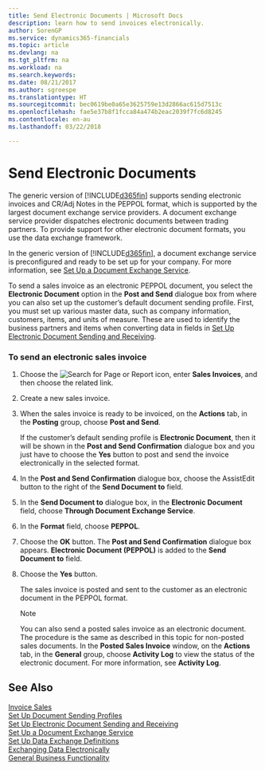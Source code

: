 ```yaml
---
title: Send Electronic Documents | Microsoft Docs
description: learn how to send invoices electronically.
author: SorenGP
ms.service: dynamics365-financials
ms.topic: article
ms.devlang: na
ms.tgt_pltfrm: na
ms.workload: na
ms.search.keywords: 
ms.date: 08/21/2017
ms.author: sgroespe
ms.translationtype: HT
ms.sourcegitcommit: bec0619be0a65e3625759e13d2866ac615d7513c
ms.openlocfilehash: fae5e37b8f1fcca84a474b2eac2039f7fc6d8245
ms.contentlocale: en-au
ms.lasthandoff: 03/22/2018

---
```

# <a name="send-electronic-documents"></a>Send Electronic Documents
The generic version of [!INCLUDE[d365fin](includes/d365fin_md.md)] supports sending electronic invoices and CR/Adj Notes in the PEPPOL format, which is supported by the largest document exchange service providers. A document exchange service provider dispatches electronic documents between trading partners. To provide support for other electronic document formats, you use the data exchange framework.  

 In the generic version of [!INCLUDE[d365fin](includes/d365fin_md.md)], a document exchange service is preconfigured and ready to be set up for your company. For more information, see [Set Up a Document Exchange Service](across-how-to-set-up-a-document-exchange-service.md).  

 To send a sales invoice as an electronic PEPPOL document, you select the **Electronic Document** option in the **Post and Send** dialogue box from where you can also set up the customer’s default document sending profile. First, you must set up various master data, such as company information, customers, items, and units of measure. These are used to identify the business partners and items when converting data in fields in [Set Up Electronic Document Sending and Receiving](across-how-to-set-up-electronic-document-sending-and-receiving.md).  

### <a name="to-send-an-electronic-sales-invoice"></a>To send an electronic sales invoice  

1.  Choose the ![Search for Page or Report](media/ui-search/search_small.png "Search for Page or Report icon") icon, enter **Sales Invoices**, and then choose the related link.  

2.  Create a new sales invoice.  

3.  When the sales invoice is ready to be invoiced, on the **Actions** tab, in the **Posting** group, choose **Post and Send**.  

     If the customer’s default sending profile is **Electronic Document**, then it will be shown in the **Post and Send Confirmation** dialogue box and you just have to choose the **Yes** button to post and send the invoice electronically in the selected format.  

4.  In the **Post and Send Confirmation** dialogue box, choose the AssistEdit button to the right of the **Send Document to** field.  

5.  In the **Send Document to** dialogue box, in the **Electronic Document** field, choose **Through Document Exchange Service**.  

6.  In the **Format** field, choose **PEPPOL**.  

7.  Choose the **OK** button. The **Post and Send Confirmation** dialogue box appears. **Electronic Document (PEPPOL)** is added to the **Send Document to** field.  

8.  Choose the **Yes** button.  

     The sales invoice is posted and sent to the customer as an electronic document in the PEPPOL format.  

    > [!NOTE]  
    >  You can also send a posted sales invoice as an electronic document. The procedure is the same as described in this topic for non-posted sales documents. In the **Posted Sales Invoice** window, on the **Actions** tab, in the **General** group, choose **Activity Log** to view the status of the electronic document. For more information, see **Activity Log**.  

## <a name="see-also"></a>See Also  
[Invoice Sales](sales-how-invoice-sales.md)  
[Set Up Document Sending Profiles](sales-how-setup-document-send-profiles.md)  
[Set Up Electronic Document Sending and Receiving](across-how-to-set-up-electronic-document-sending-and-receiving.md)  
[Set Up a Document Exchange Service](across-how-to-set-up-a-document-exchange-service.md)  
[Set Up Data Exchange Definitions](across-how-to-set-up-data-exchange-definitions.md)  
[Exchanging Data Electronically](across-data-exchange.md)  
[General Business Functionality](ui-across-business-areas.md)  

